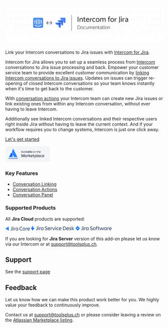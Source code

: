 # <img class="img-border" src="/assets/addons/intercom/Header.jpg"/>

Link your Intercom conversations to Jira issues with [Intercom for Jira](https://marketplace.atlassian.com/plugins/io.toolsplus.atlassian.connect.jira.intercom/cloud/overview).

Intercom for Jira allows you to set up a seamless process from [Intercom](https://www.intercom.com/)
conversations to Jira issue processing and back. Empower your customer service team to provide 
excellent customer communication by [linking Intercom conversations to Jira issues](ConversationLinking.md).
Updates on issues can trigger re-opening of closed Intercom conversations so your 
team knows instantly when it's time to get back to the customer.

With [conversation actions](ConversationActions.md) your Intercom team can create new Jira issues 
or link existing ones from within any Intercom conversation, without ever having to leave Intercom.

Additionally see linked Intercom conversations and their respective users right inside Jira without 
having to leave the current context. And if your workflow requires you to change systems, Intercom 
is just one click away.

[Let's get started](GettingStarted.md)

<a target="_blank" href="https://marketplace.atlassian.com/plugins/io.toolsplus.atlassian.connect.jira.intercom/cloud/overview"><img src="/assets/addons/VendorBadge.png" height=50/></a>

### Key Features

* [Conversation Linking](ConversationLinking.md)
* [Conversation Actions](ConversationActions.md)
* [Conversation Panel](ConversationPanel.md)
 
### Supported Products

All **Jira Cloud** products are supported:

<img src="/assets/atlassian/products/JiraCore.png" height=13/>

<img src="/assets/atlassian/products/JiraServiceDesk.png" height=15/>
 
<img src="/assets/atlassian/products/JiraSoftware.png" height=15/>

If you are looking for **Jira Server** version of this add-on please let us know via our Intercom or
at [support@toolsplus.ch](mailto:support@toolsplus.ch).


## Support

See the [support page](/pages/support.md)

## Feedback

Let us know how we can make this product work better for you. We highly value 
your feedback to continuously improve.

Contact us at [support@toolsplus.ch](mailto:support@toolsplus.ch) or please 
consider leaving a review on the [Atlassian Marketplace listing](https://marketplace.atlassian.com/plugins/io.toolsplus.atlassian.connect.jira.intercom/cloud/reviews).

